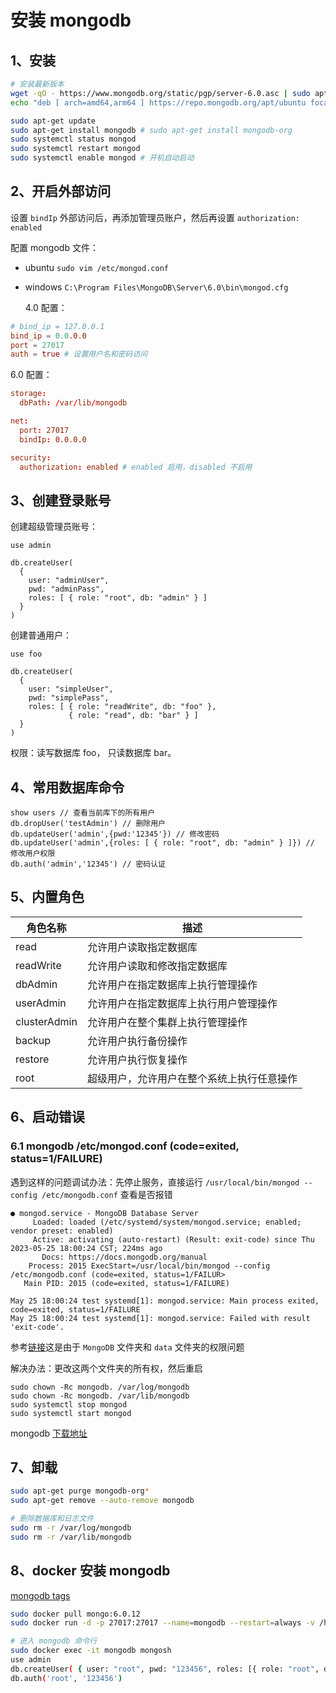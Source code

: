 # 安装 mongodb

## 1、安装

```sh
# 安装最新版本
wget -qO - https://www.mongodb.org/static/pgp/server-6.0.asc | sudo apt-key add - # 密钥
echo "deb [ arch=amd64,arm64 ] https://repo.mongodb.org/apt/ubuntu focal/mongodb-org/6.0 multiverse" | sudo tee /etc/apt/sources.list.d/mongodb-org.list # 设置软件源

sudo apt-get update
sudo apt-get install mongodb # sudo apt-get install mongodb-org
sudo systemctl status mongod
sudo systemctl restart mongod
sudo systemctl enable mongod # 开机自动启动
```

## 2、开启外部访问

设置 `bindIp` 外部访问后，再添加管理员账户，然后再设置 `authorization: enabled`

配置 mongodb 文件：

- ubuntu `sudo vim /etc/mongod.conf`
- windows `C:\Program Files\MongoDB\Server\6.0\bin\mongod.cfg`

  4.0 配置：

```conf
# bind_ip = 127.0.0.1
bind_ip = 0.0.0.0
port = 27017
auth = true # 设置用户名和密码访问
```

6.0 配置：

```conf
storage:
  dbPath: /var/lib/mongodb

net:
  port: 27017
  bindIp: 0.0.0.0

security:
  authorization: enabled # enabled 启用，disabled 不启用
```

## 3、创建登录账号

创建超级管理员账号：

```
use admin

db.createUser(
  {
    user: "adminUser",
    pwd: "adminPass",
    roles: [ { role: "root", db: "admin" } ]
  }
)
```

创建普通用户：

```
use foo

db.createUser(
  {
    user: "simpleUser",
    pwd: "simplePass",
    roles: [ { role: "readWrite", db: "foo" },
             { role: "read", db: "bar" } ]
  }
)
```

权限：读写数据库 foo， 只读数据库 bar。

## 4、常用数据库命令

```
show users // 查看当前库下的所有用户
db.dropUser('testAdmin') // 删除用户
db.updateUser('admin',{pwd:'12345'}) // 修改密码
db.updateUser('admin',{roles: [ { role: "root", db: "admin" } ]}) // 修改用户权限
db.auth('admin','12345') // 密码认证
```

## 5、内置角色

| 角色名称     | 描述                                       |
| ------------ | ------------------------------------------ |
| read         | 允许用户读取指定数据库                     |
| readWrite    | 允许用户读取和修改指定数据库               |
| dbAdmin      | 允许用户在指定数据库上执行管理操作         |
| userAdmin    | 允许用户在指定数据库上执行用户管理操作     |
| clusterAdmin | 允许用户在整个集群上执行管理操作           |
| backup       | 允许用户执行备份操作                       |
| restore      | 允许用户执行恢复操作                       |
| root         | 超级用户，允许用户在整个系统上执行任意操作 |

## 6、启动错误

### 6.1 mongodb /etc/mongod.conf (code=exited, status=1/FAILURE)

遇到这样的问题调试办法：先停止服务，直接运行 `/usr/local/bin/mongod --config /etc/mongodb.conf` 查看是否报错

```
● mongod.service - MongoDB Database Server
     Loaded: loaded (/etc/systemd/system/mongod.service; enabled; vendor preset: enabled)
     Active: activating (auto-restart) (Result: exit-code) since Thu 2023-05-25 18:00:24 CST; 224ms ago
       Docs: https://docs.mongodb.org/manual
    Process: 2015 ExecStart=/usr/local/bin/mongod --config /etc/mongodb.conf (code=exited, status=1/FAILUR>
   Main PID: 2015 (code=exited, status=1/FAILURE)

May 25 18:00:24 test systemd[1]: mongod.service: Main process exited, code=exited, status=1/FAILURE
May 25 18:00:24 test systemd[1]: mongod.service: Failed with result 'exit-code'.
```

参考[链接](https://superuser.com/questions/1397079/mongo-cant-start-service)这是由于 `MongoDB` 文件夹和 `data` 文件夹的权限问题

解决办法：更改这两个文件夹的所有权，然后重启

```
sudo chown -Rc mongodb. /var/log/mongodb
sudo chown -Rc mongodb. /var/lib/mongodb
sudo systemctl stop mongod
sudo systemctl start mongod
```

mongodb [下载地址](https://www.mongodb.com/try/download/community)

## 7、卸载

```bash
sudo apt-get purge mongodb-org*
sudo apt-get remove --auto-remove mongodb

# 删除数据库和日志文件
sudo rm -r /var/log/mongodb
sudo rm -r /var/lib/mongodb
```

## 8、docker 安装 mongodb

[mongodb tags](https://hub.docker.com/_/mongo/tags)

```sh
sudo docker pull mongo:6.0.12
sudo docker run -d -p 27017:27017 --name=mongodb --restart=always -v /home/sanyer/mongo/db:/data/db -v /home/sanyer/backup:/data/backup -v /home/sanyer/mongo/conf:/data/configdb mongo:6.0.12 --auth

# 进入 mongodb 命令行
sudo docker exec -it mongodb mongosh
use admin
db.createUser( { user: "root", pwd: "123456", roles: [{ role: "root", db: "admin" }] } );
db.auth('root', '123456')
```
